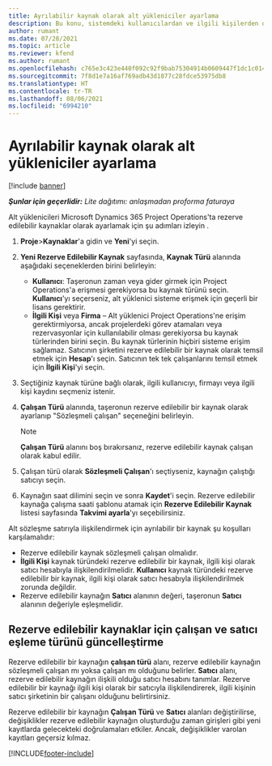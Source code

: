 ```yaml
---
title: Ayrılabilir kaynak olarak alt yükleniciler ayarlama
description: Bu konu, sistemdeki kullanıcılardan ve ilgili kişilerden oluşturulan taşeron kaynaklarının nasıl kurulacağı ve korunacağı açıklanmaktadır, böylece Microsoft Dynamics 365 Project Operations'taki taşeronlarla ilişkilendirilebilirler.
author: rumant
ms.date: 07/28/2021
ms.topic: article
ms.reviewer: kfend
ms.author: rumant
ms.openlocfilehash: c765e3c423e440f092c92f9bab75304914b0609447f1dc1c014f98801561b7a6
ms.sourcegitcommit: 7f8d1e7a16af769adb43d1877c28fdce53975db8
ms.translationtype: HT
ms.contentlocale: tr-TR
ms.lasthandoff: 08/06/2021
ms.locfileid: "6994210"
---
```

# <a name="set-up-subcontractors-as-bookable-resources"></a>Ayrılabilir kaynak olarak alt yükleniciler ayarlama

[!include [banner](../../includes/dataverse-preview.md)]

_**Şunlar için geçerlidir:** Lite dağıtımı: anlaşmadan proforma faturaya_

Alt yüklenicileri Microsoft Dynamics 365 Project Operations'ta rezerve edilebilir kaynaklar olarak ayarlamak için şu adımları izleyin .

1. **Proje**\>**Kaynaklar**'a gidin ve **Yeni**'yi seçin.
2. **Yeni Rezerve Edilebilir Kaynak** sayfasında, **Kaynak Türü** alanında aşağıdaki seçeneklerden birini belirleyin:

    - **Kullanıcı**: Taşeronun zaman veya gider girmek için Project Operations'a erişmesi gerekiyorsa bu kaynak türünü seçin. **Kullanıcı**'yı seçerseniz, alt yüklenici sisteme erişmek için geçerli bir lisans gerektirir.
    - **İlgili Kişi** veya **Firma** – Alt yüklenici Project Operations'ne erişim gerektirmiyorsa, ancak projelerdeki görev atamaları veya rezervasyonlar için kullanılabilir olması gerekiyorsa bu kaynak türlerinden birini seçin. Bu kaynak türlerinin hiçbiri sisteme erişim sağlamaz. Satıcının şirketini rezerve edilebilir bir kaynak olarak temsil etmek için **Hesap**'ı seçin. Satıcının tek tek çalışanlarını temsil etmek için **İlgili Kişi**'yi seçin.

3. Seçtiğiniz kaynak türüne bağlı olarak, ilgili kullanıcıyı, firmayı veya ilgili kişi kaydını seçmeniz istenir.
4. **Çalışan Türü** alanında, taşeronun rezerve edilebilir bir kaynak olarak ayarlanıp "Sözleşmeli çalışan" seçeneğini belirleyin.

    > [!NOTE]
    > **Çalışan Türü** alanını boş bırakırsanız, rezerve edilebilir kaynak çalışan olarak kabul edilir.

5. Çalışan türü olarak **Sözleşmeli Çalışan**'ı seçtiyseniz, kaynağın çalıştığı satıcıyı seçin.
6. Kaynağın saat dilimini seçin ve sonra **Kaydet**'i seçin. Rezerve edilebilir kaynağa çalışma saati şablonu atamak için **Rezerve Edilebilir Kaynak** listesi sayfasında **Takvimi ayarla**'yı seçebilirsiniz.

Alt sözleşme satırıyla ilişkilendirmek için ayrılabilir bir kaynak şu koşulları karşılamalıdır:

- Rezerve edilebilir kaynak sözleşmeli çalışan olmalıdır.
- **İlgili Kişi** kaynak türündeki rezerve edilebilir bir kaynak, ilgili kişi olarak satıcı hesabıyla ilişkilendirilmelidir. **Kullanıcı** kaynak türündeki rezerve edilebilir bir kaynak, ilgili kişi olarak satıcı hesabıyla ilişkilendirilmek zorunda değildir.
- Rezerve edilebilir kaynağın **Satıcı** alanının değeri, taşeronun **Satıcı** alanının değeriyle eşleşmelidir.

## <a name="update-the-type-of-worker-and-vendor-mapping-for-bookable-resources"></a>Rezerve edilebilir kaynaklar için çalışan ve satıcı eşleme türünü güncelleştirme

Rezerve edilebilir bir kaynağın **çalışan türü** alanı, rezerve edilebilir kaynağın sözleşmeli çalışan mı yoksa çalışan mı olduğunu belirler. **Satıcı** alanı, rezerve edilebilir kaynağın ilişkili olduğu satıcı hesabını tanımlar. Rezerve edilebilir bir kaynağı ilgili kişi olarak bir satıcıyla ilişkilendirerek, ilgili kişinin satıcı şirketinin bir çalışanı olduğunu belirtirsiniz.

Rezerve edilebilir bir kaynağın **Çalışan Türü** ve **Satıcı** alanları değiştirilirse, değişiklikler rezerve edilebilir kaynağın oluşturduğu zaman girişleri gibi yeni kayıtlarda gelecekteki doğrulamaları etkiler. Ancak, değişiklikler varolan kayıtları geçersiz kılmaz.

[!INCLUDE[footer-include](../../includes/footer-banner.md)]
